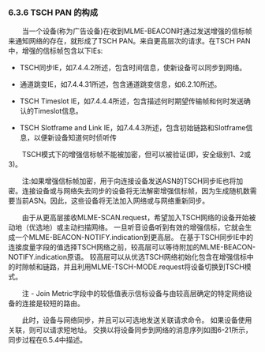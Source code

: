 ### 6.3.6 TSCH PAN 的构成
　　当一个设备(称为广告设备)在收到MLME-BEACON时通过发送增强的信标帧来通知网络的存在，就形成了TSCH PAN。来自更高层次的请求。在TSCH PAN中，增强的信标帧包含以下IEs:
- TSCH同步IE，如7.4.4.2所述，包含时间信息，使新设备可以同步到网络。

- 通道跳变IE，如7.4.4.31所述，包含通道跳变信息，如6.2.10所述。

- TSCH Timeslot IE，如7.4.4.4所述，包含描述何时期望传输帧和何时发送确认的Timeslot信息。

- TSCH Slotframe and Link IE，如7.4.4.3所述，包含初始链路和Slotframe信息，以便新设备知道何时侦听传

　　TSCH模式下的增强信标帧不能被加密，但可以被验证(即，安全级别1、2或3)。

　　注:如果增强信标帧加密，用于向连接设备发送ASN的TSCH同步IE也将加密。连接设备或与网络失去同步的设备将无法解密增强信标帧，因为生成随机数需要当前ASN。因此，这些设备将无法加入网络或与网络重新同步。

　　由于从更高层接收MLME-SCAN.request，希望加入TSCH网络的设备开始被动地（优选地）或主动扫描网络。 一旦听音设备听到有效的增强信标，它就会生成一个MLME-BEACON-NOTIFY.indication到更高层。 在基于TSCH同步IE中的连接度量字段的值选择TSCH网络之前，较高层可以等待附加的MLME-BEACON-NOTIFY.indication原语。 较高层可以从优选TSCH网络初始化包含在增强信标中的时隙帧和链路，并且利用MLME-TSCH-MODE.request将设备切换到TSCH模式。

　　注 -  Join Metric字段中的较低值表示信标设备与由较高层确定的特定网络设备的连接是较短的路由。

　　此时，设备与网络同步，并且可以可选地发送关联请求命令。 如果设备使用关联，则可以请求短地址。 交换以将设备同步到网络的消息序列如图6-21所示，同步过程在6.5.4中描述。